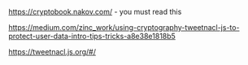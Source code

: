 https://cryptobook.nakov.com/ -  you must read this 

https://medium.com/zinc_work/using-cryptography-tweetnacl-js-to-protect-user-data-intro-tips-tricks-a8e38e1818b5

https://tweetnacl.js.org/#/
